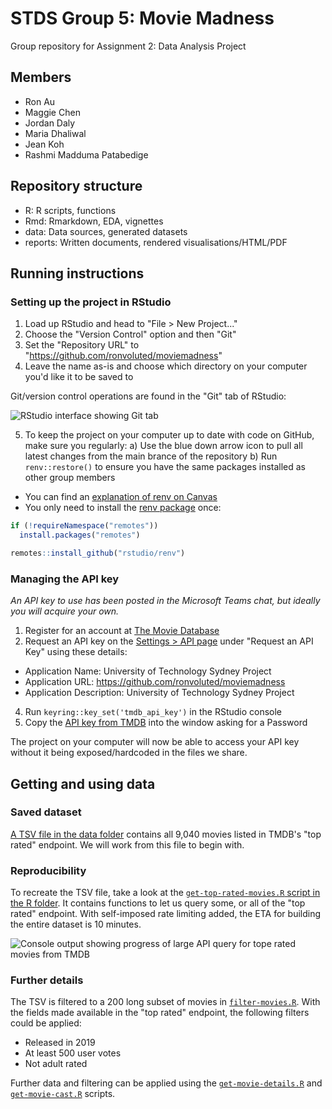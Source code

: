 # STDS Group 5: Movie Madness

Group repository for Assignment 2: Data Analysis Project

## Members

- Ron Au
- Maggie Chen
- Jordan Daly
- Maria Dhaliwal
- Jean Koh
- Rashmi Madduma Patabedige

## Repository structure

- R: R scripts, functions
- Rmd: Rmarkdown, EDA, vignettes
- data: Data sources, generated datasets
- reports: Written documents, rendered visualisations/HTML/PDF

## Running instructions

### Setting up the project in RStudio

1. Load up RStudio and head to "File > New Project..."
2. Choose the "Version Control" option and then "Git"
3. Set the "Repository URL" to "https://github.com/ronvoluted/moviemadness"
4. Leave the name as-is and choose which directory on your computer you'd like it to be saved to

Git/version control operations are found in the "Git" tab of RStudio:

![RStudio interface showing Git tab](https://user-images.githubusercontent.com/5785323/131172131-581e0709-2609-4b2d-8e65-583d2d1e5034.png "Git tab in RStudio")

5. To keep the project on your computer up to date with code on GitHub, make sure you regularly:
a) Use the blue down arrow icon to pull all latest changes from the main brance of the repository
b) Run `renv::restore()` to ensure you have the same packages installed as other group members
-  You can find an [explanation of renv on Canvas](https://canvas.uts.edu.au/courses/20106/discussion_topics/154971#entry-348813)
-  You only need to install the [renv package](https://rstudio.github.io/renv/index.html) once:
```r
if (!requireNamespace("remotes"))
  install.packages("remotes")

remotes::install_github("rstudio/renv")
```

### Managing the API key

_An API key to use has been posted in the Microsoft Teams chat, but ideally you will acquire your own._

1. Register for an account at [The Movie Database](https://www.themoviedb.org)
2. Request an API key on the [Settings > API page](https://www.themoviedb.org/settings/api) under "Request an API Key" using these details:
  - Application Name: University of Technology Sydney Project
  - Application URL: https://github.com/ronvoluted/moviemadness
  - Application Description: University of Technology Sydney Project
4. Run `keyring::key_set('tmdb_api_key')` in the RStudio console
5. Copy the [API key from TMDB](https://www.themoviedb.org/settings/api) into the window asking for a Password

The project on your computer will now be able to access your API key without it being exposed/hardcoded in the files we share.

## Getting and using data

### Saved dataset
[A TSV file in the data folder](https://github.com/ronvoluted/moviemadness/blob/tmdb-api/data/all_top_rated_movies_2021-08-28.tsv) contains all 9,040 movies listed in TMDB's "top rated" endpoint. We will work from this file to begin with.

### Reproducibility
To recreate the TSV file, take a look at the [`get-top-rated-movies.R` script in the R folder](https://github.com/ronvoluted/moviemadness/blob/tmdb-api/R/get-top-rated-movies.R). It contains functions to let us query some, or all of the "top rated" endpoint. With self-imposed rate limiting added, the ETA for building the entire dataset is 10 minutes.

![Console output showing progress of large API query for tope rated movies from TMDB](https://user-images.githubusercontent.com/5785323/131176750-e34af0ff-854a-409e-b0a6-100b5d451628.png "Querying TMDB API for top rated movies")

### Further details

The TSV is filtered to a 200 long subset of movies in [`filter-movies.R`](https://github.com/ronvoluted/moviemadness/blob/tmdb-api/R/filter-movies.R). With the fields made available in the "top rated" endpoint, the following filters could be applied:

- Released in 2019
- At least 500 user votes
- Not adult rated

Further data and filtering can be applied using the [`get-movie-details.R`](https://github.com/ronvoluted/moviemadness/blob/tmdb-api/R/get-movie-details.R) and [`get-movie-cast.R`](https://github.com/ronvoluted/moviemadness/blob/tmdb-api/R/get-movie-cast.R) scripts.
